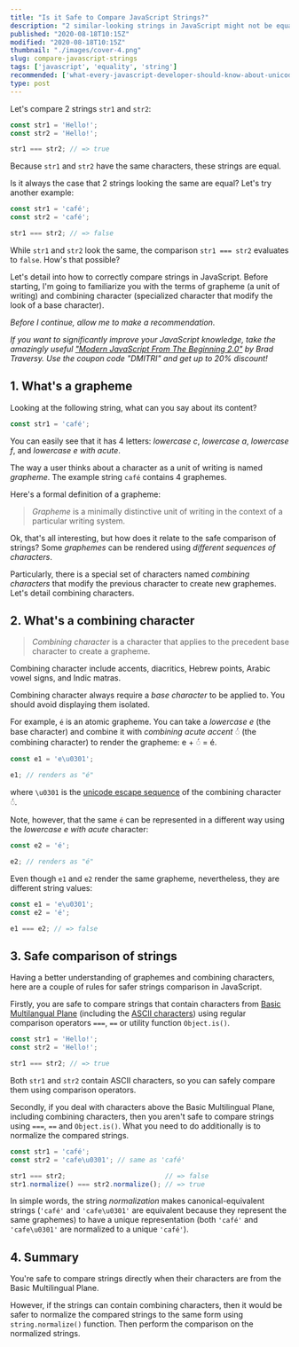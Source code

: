 ```yaml
---
title: "Is it Safe to Compare JavaScript Strings?"
description: "2 similar-looking strings in JavaScript might not be equal... so how would you safely compare strings?"
published: "2020-08-18T10:15Z"
modified: "2020-08-18T10:15Z"
thumbnail: "./images/cover-4.png"
slug: compare-javascript-strings
tags: ['javascript', 'equality', 'string']
recommended: ['what-every-javascript-developer-should-know-about-unicode', 'what-is-string-in-javascript']
type: post
---
```


Let's compare 2 strings `str1` and `str2`:

```javascript
const str1 = 'Hello!';
const str2 = 'Hello!';

str1 === str2; // => true
```

Because `str1` and `str2` have the same characters, these strings are equal.  

Is it always the case that 2 strings looking the same are equal? Let's try another example:

```javascript
const str1 = 'café';
const str2 = 'café';

str1 === str2; // => false
```

While `str1` and `str2` look the same, the comparison `str1 === str2` evaluates to `false`. How's that possible?

Let's detail into how to correctly compare strings in JavaScript. Before starting, I'm going to familiarize you with the terms of grapheme (a unit of writing) and combining character (specialized character that modify the look of a base character).  

*Before I continue, allow me to make a recommendation.* 

*If you want to significantly improve your JavaScript knowledge, take the  amazingly useful ["Modern JavaScript From The Beginning 2.0"](https://www.traversymedia.com/a/2147528886/FqXWyazh) by Brad Traversy. Use the coupon code "DMITRI" and get up to 20% discount!*

## 1. What's a grapheme

Looking at the following string, what can you say about its content? 

```javascript
const str1 = 'café';
```

You can easily see that it has 4 letters: *lowercase c*,  *lowercase a*, *lowercase f*, and *lowercase e with acute*.  

The way a user thinks about a character as a unit of writing is named *grapheme*. The example string `café` contains 4 graphemes.  

Here's a formal definition of a grapheme:

> *Grapheme* is a minimally distinctive unit of writing in the context of a particular writing system.  

Ok, that's all interesting, but how does it relate to the safe comparison of strings? Some *graphemes* can be rendered using *different sequences of characters*.  

Particularly, there is a special set of characters named *combining characters* that modify the previous character to create new graphemes. Let's detail combining characters.  

## 2. What's a combining character

> *Combining character* is a character that applies to the precedent base character to create a grapheme.  

Combining character include accents, diacritics, Hebrew points, Arabic vowel signs, and Indic matras.

Combining character always require a *base character* to be applied to. You should avoid displaying them isolated.  

For example, `é` is an atomic grapheme. You can take a *lowercase e* (the base character) and combine it with *combining acute accent* ◌́  (the combining character) to render the grapheme: e + ◌́  = é.  

```javascript
const e1 = 'e\u0301';

e1; // renders as "é"
```

where `\u0301` is the [unicode escape sequence](/what-every-javascript-developer-should-know-about-unicode/#unicode-escape-sequence) of the combining character ◌́.  

Note, however, that the same `é` can be represented in a different way using the *lowercase e with acute* character:

```javascript
const e2 = 'é';

e2; // renders as "é"
```

Even though `e1` and `e2` render the same grapheme, nevertheless, they are different string values:

```javascript
const e1 = 'e\u0301';
const e2 = 'é';

e1 === e2; // => false
```

## 3. Safe comparison of strings

Having a better understanding of graphemes and combining characters, here are a couple of rules for safer strings comparison in JavaScript.  

Firstly, you are safe to compare strings that contain characters from [Basic Multilangual Plane](https://en.wikipedia.org/wiki/Plane_(Unicode)#Basic_Multilingual_Plane) (including the [ASCII characters](https://en.wikipedia.org/wiki/Basic_Latin_(Unicode_block))) using regular comparison operators `===`, `==` or utility function `Object.is()`.  

```javascript
const str1 = 'Hello!';
const str2 = 'Hello!';

str1 === str2; // => true
```

Both `str1` and `str2` contain ASCII characters, so you can safely compare them using comparison operators.  

Secondly, if you deal with characters above the Basic Multilingual Plane, including combining characters, then you aren't safe to compare strings using `===`, `==` and `Object.is()`. What you need to do additionally is to normalize the compared strings.  

```javascript
const str1 = 'café';
const str2 = 'cafe\u0301'; // same as 'café'

str1 === str2;                         // => false
str1.normalize() === str2.normalize(); // => true
```

In simple words, the string *normalization* makes canonical-equivalent strings (`'café'` and `'cafe\u0301'` are equivalent because they represent the same graphemes) to have a unique representation (both `'café'` and `'cafe\u0301'` are normalized to a unique `'café'`).  

## 4. Summary

You're safe to compare strings directly when their characters are from the Basic Multilingual Plane.  

However, if the strings can contain combining characters, then it would be safer to normalize the compared strings to the same form using `string.normalize()` function. Then perform the comparison on the normalized strings.  
